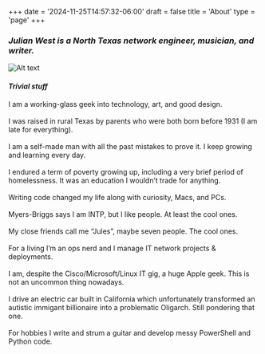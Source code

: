 +++
date = '2024-11-25T14:57:32-06:00'
draft = false
title = 'About'
type = 'page'
+++

### _Julian West is a North Texas network engineer, musician, and writer._

![Alt text](/about/about/julian-about.jpeg)

#### _Trivial stuff_


I am a working-glass geek into technology, art, and good design.<br />  
I was raised in rural Texas by parents who were both born before 1931 (I am late for everything).<br />   
I am a self-made man with all the past mistakes to prove it. I keep growing and learning every day.<br />   
I endured a term of poverty growing up, including a very brief period of homelessness. It was an education I wouldn’t trade for anything.<br />     
Writing code changed my life along with curiosity, Macs, and PCs.<br />   
Myers-Briggs says I am INTP, but I like people. At least the cool ones.<br />   
My close friends call me “Jules”, maybe seven people. The cool ones.<br />   
For a living I’m an ops nerd and I manage IT network projects & deployments.<br />   
I am, despite the Cisco/Microsoft/Linux IT gig, a huge Apple geek. This is not an uncommon thing nowadays.<br />   
I drive an electric car built in California which unfortunately transformed an autistic immigant billionaire into a problematic Oligarch. Still pondering that one.<br />   
For hobbies I write and strum a guitar and develop messy PowerShell and Python code.